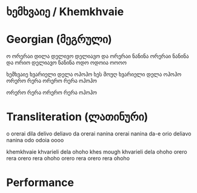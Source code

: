 # ხემხვაიე / Khemkhvaie

# Georgian (მეგრული)

ო
ორერაი დილა დელივო დელიავო და
ორერაი ნანინა ორერაი ნანინა და
ორიო დელიავო ნანინა
ოდო ოდოია ოოოო

ხემხვაიე ხვარიელი
დელა ოჰოჰო
ხეს მოუღ ხვარიელი
დელა ოჰოჰო
ორერო რერა ორერო რერა
ოჰოჰო

ორერო რერა ორერო რერა
ოჰოჰო

# Transliteration (ლათინური)

o
orerai dila delivo deliavo da
orerai nanina orerai nanina da-e
orio deliavo nanina
odo odoia oooo

khemkhvaie khvarieli
dela ohoho
khes mough khvarieli 
dela ohoho
orero rera orero rera 
ohoho
orero rera orero rera 
ohoho

# Performance
